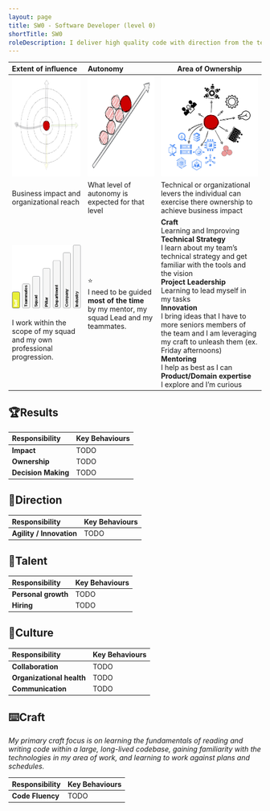 ```yaml
---
layout: page
title: SW0 - Software Developer (level 0)
shortTitle: SW0
roleDescription: I deliver high quality code with direction from the team
---
```


| Extent of influence<br />                                                                                                      | Autonomy<br />                                               | Area of Ownership<br />                                      |
|:-------------------------------------------------------------------------------------------------------------------------------| :----------------------------------------------------------- | ------------------------------------------------------------ |
| <img src="./../assets/Influence.png" alt="influence" style="height: 200px; align: center" />                                   | <img src="./../assets/Autonomy.png" alt="Autonomy" style="height: 200px; align: center" />    | <img src="./../assets/Ownership.png" alt="ownership" style="height: 200px; align: center" />  |
| Business impact and organizational reach                                                                                       | What level of autonomy is expected for that level            | Technical or organizational levers the individual can exercise there ownership to achieve business impact |
| ![extent0](./..\assets\level0\extent0.png)<br /><br />I work within the scope of my squad and my own professional progression. | ⭐<br />I need to be guided **most of the time** by my mentor, my squad Lead and my teammates. | **Craft**<br />Learning and Improving<br />**Technical Strategy**<br />I learn about my team’s technical strategy and get familiar with the tools and the vision<br />**Project Leadership**<br />Learning to lead myself in my tasks<br />**Innovation**<br />I bring ideas that I have to more seniors members of the team and I am leveraging my craft to unleash them (ex. Friday afternoons)<br />**Mentoring**<br />I help as best as I can<br />**Product/Domain expertise**<br />I explore and I’m curious |

## 🏆Results

| **Responsibility**  | **Key Behaviours** |
| :------------------- |:-------------------|
| **Impact**| TODO               |
| **Ownership**| TODO               |
| **Decision Making**| TODO               |

## 🌟Direction

| **Responsibility**       | **Key Behaviours** |
| :----------------------- |:-------------------|
| **Agility / Innovation** | TODO               |

## 🌳Talent

| **Responsibility**  | **Key Behaviours** |
| :------------------ |:-------------------|
| **Personal growth** | TODO               |
| **Hiring**          | TODO               |

## 🌳Culture

| **Responsibility**        | **Key Behaviours** |
| :------------------------ |:-------------------|
| **Collaboration**         | TODO               |
| **Organizational health** | TODO               |
| **Communication**         | TODO               |

## ⌨️Craft

*My primary craft focus is on learning the fundamentals of reading and writing code within a large, long-lived codebase, gaining familiarity with the technologies in my area of work, and learning to work against plans and schedules.*

| **Responsibility** | **Key Behaviours** |
| :----------------- |--------------------|
| **Code Fluency**   | TODO               |
